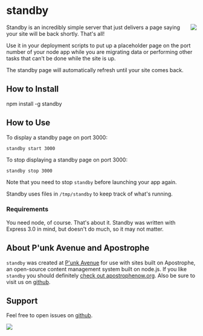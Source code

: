 # standby

<a href="http://apostrophenow.org/"><img src="https://raw.github.com/punkave/standby/master/logos/logo-box-madefor.png" align="right" /></a>

Standby is an incredibly simple server that just delivers a page saying your site will be back shortly. That's all!

Use it in your deployment scripts to put up a placeholder page on the port number of your node app while you are migrating data or performing other tasks that can't be done while the site is up.

The standby page will automatically refresh until your site comes back.

## How to Install

npm install -g standby

## How to Use

To display a standby page on port 3000:

    standby start 3000

To stop displaying a standby page on port 3000:

    standby stop 3000

Note that you need to stop `standby` before launching your app again.

Standby uses files in `/tmp/standby` to keep track of what's running.

### Requirements

You need node, of course. That's about it. Standby was written with Express 3.0 in mind, but doesn't do much, so it may not matter.

## About P'unk Avenue and Apostrophe

`standby` was created at [P'unk Avenue](http://punkave.com) for use with sites built on Apostrophe, an open-source content management system built on node.js. If you like `standby` you should definitely [check out apostrophenow.org](http://apostrophenow.org). Also be sure to visit us on [github](http://github.com/punkave).

## Support

Feel free to open issues on [github](http://github.com/punkave/standby).

<a href="http://punkave.com/"><img src="https://raw.github.com/punkave/standby/master/logos/logo-box-builtby.png" /></a>

